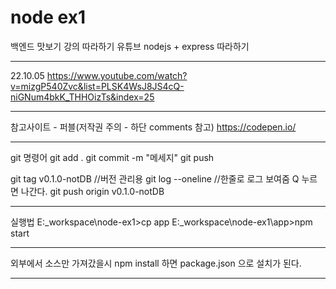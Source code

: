 # node ex1
백엔드 맛보기 강의 따라하기
유튜브 nodejs + express 따라하기
* * *
22.10.05
https://www.youtube.com/watch?v=mizgP540Zvc&list=PLSK4WsJ8JS4cQ-niGNum4bkK_THHOizTs&index=25
* * *
참고사이트 - 퍼블(저작권 주의 - 하단 comments 참고)
https://codepen.io/
* * *
git 명령어
git add .
git commit -m "메세지"
git push

git tag v0.1.0-notDB	//버전 관리용
git log --oneline 		//한줄로 로그 보여줌 Q 누르면 나간다.
git push origin v0.1.0-notDB
* * *
실행법
E:\_workspace\node-ex1\>cp app
E:\_workspace\node-ex1\app>npm start
* * *
외부에서 소스만 가져갔을시
npm install 하면 package.json 으로 설치가 된다.
* * *